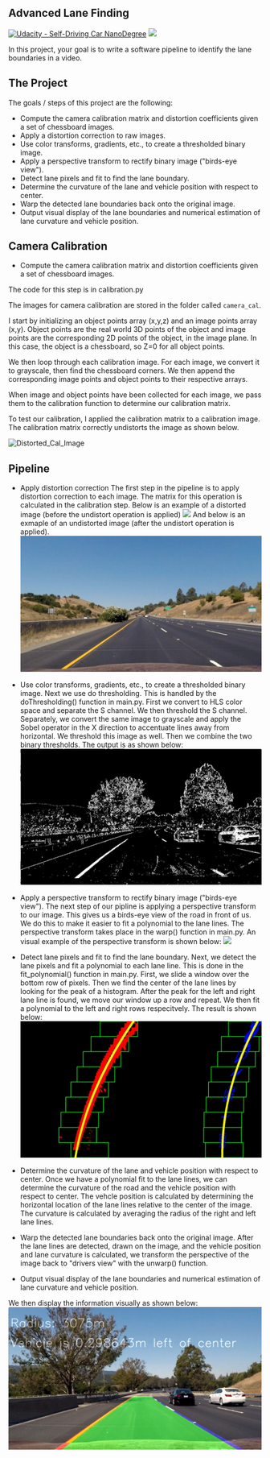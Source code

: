 ## Advanced Lane Finding
[![Udacity - Self-Driving Car NanoDegree](https://s3.amazonaws.com/udacity-sdc/github/shield-carnd.svg)](http://www.udacity.com/drive)
![](./output.gif)

In this project, your goal is to write a software pipeline to identify the lane boundaries in a video.

The Project
---

The goals / steps of this project are the following:

* Compute the camera calibration matrix and distortion coefficients given a set of chessboard images.
* Apply a distortion correction to raw images.
* Use color transforms, gradients, etc., to create a thresholded binary image.
* Apply a perspective transform to rectify binary image ("birds-eye view").
* Detect lane pixels and fit to find the lane boundary.
* Determine the curvature of the lane and vehicle position with respect to center.
* Warp the detected lane boundaries back onto the original image.
* Output visual display of the lane boundaries and numerical estimation of lane curvature and vehicle position.

Camera Calibration
---
* Compute the camera calibration matrix and distortion coefficients given a set of chessboard images.

The code for this step is in calibration.py

The images for camera calibration are stored in the folder called `camera_cal`. 

I start by initializing an object points array (x,y,z) and an image points array (x,y). Object points are the real world 3D points of the object and image points are the corresponding 2D points of the object, in the image plane. In this case, the object is a chessboard, so Z=0 for all object points. 

We then loop through each calibration image. For each image, we convert it to grayscale, then find the chessboard corners. We then append the corresponding image points and object points to their respective arrays. 

When image and object points have been collected for each image, we pass them to the calibration function to determine our calibration matrix. 

To test our calibration, I applied the calibration matrix to a calibration image. The calibration matrix correctly undistorts the image as shown below.

![Distorted_Cal_Image](./examples/undistort_output.png)

Pipeline
---

* Apply distortion correction
The first step in the pipeline is to apply distortion correction to each image. The matrix for this operation is calculated in the calibration step. Below is an example of a distorted image (before the undistort operation is applied)
![](./test_images/straight_lines1.jpg)
And below is an exmaple of an undistorted image (after the undistort operation is applied). 
![](./output_images/test7_undistorted.jpg)

* Use color transforms, gradients, etc., to create a thresholded binary image.
Next we use do thresholding. This is handled by the doThresholding() function in main.py. 
First we convert to HLS color space and separate the S channel. We then threshold the S channel. 
Separately, we convert the same image to grayscale and apply the Sobel operator in the X direction to accentuate lines away from horizontal. We threshold this image as well.
Then we combine the two binary thresholds. The output is as shown below:
![](./output_images/test1_color_binary.jpg)

* Apply a perspective transform to rectify binary image ("birds-eye view").
The next step of our pipline is applying a perspective transform to our image. This gives us a birds-eye view of the road in front of us. We do this to make it easier to fit a polynomial to the lane lines. The perspective transform takes place in the warp() function in main.py. An visual example of the perspective transform is shown below:
![](./examples/warped_straight_lines.jpg)

* Detect lane pixels and fit to find the lane boundary.
Next, we detect the lane pixels and fit a polynomial to each lane line. This is done in the fit_polynomial() function in main.py. First, we slide a window over the bottom row of pixels. Then we find the center of the lane lines by looking for the peak of a histogram. After the peak for the left and right lane line is found, we move our window up a row and repeat. We then fit a polynomial to the left and right rows respecitvely. The result is shown below:
![](./output_images/test3_top_down.jpg)

* Determine the curvature of the lane and vehicle position with respect to center.
Once we have a polynomial fit to the lane lines, we can determine the curvature of the road and the vehicle position with respect to center. 
The vehcle position is calculated by determining the horizontal location of the lane lines relative to the center of the image. 
The curvature is calculated by averaging the radius of the right and left lane lines. 

* Warp the detected lane boundaries back onto the original image.
After the lane lines are detected, drawn on the image, and the vehicle position and lane curvature is calculated, we transform the perspective of the image back to "drivers view" with the unwarp() function.

* Output visual display of the lane boundaries and numerical estimation of lane curvature and vehicle position.

We then display the information visually as shown below:
![](./output_images/test6_stacked.jpg)


